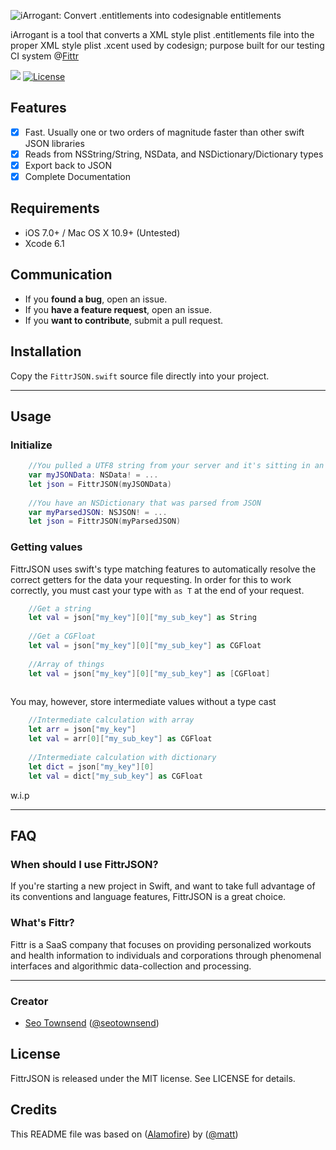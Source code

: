 ![iArrogant: Convert .entitlements into codesignable entitlements](https://raw.githubusercontent.com/sotownsend/iarrogant/master/banner.png)

iArrogant is a tool that converts a XML style plist .entitlements file into the proper XML style plist .xcent used by codesign; purpose built for our testing CI system @[Fittr](http://www.fittr.com)

![](https://travis-ci.org/GndFloor/FittrJSON.svg)
[![License](http://img.shields.io/badge/license-MIT-green.svg?style=flat)](https://github.com/KrauseFx/fastlane/blob/master/LICENSE)

## Features

- [x] Fast. Usually one or two orders of magnitude faster than other swift JSON libraries
- [x] Reads from NSString/String, NSData, and NSDictionary/Dictionary types
- [x] Export back to JSON
- [x] Complete Documentation

## Requirements

- iOS 7.0+ / Mac OS X 10.9+ (Untested)
- Xcode 6.1

## Communication

- If you **found a bug**, open an issue.
- If you **have a feature request**, open an issue.
- If you **want to contribute**, submit a pull request.

## Installation

Copy the `FittrJSON.swift` source file directly into your project.

---

## Usage

### Initialize

```swift
	//You pulled a UTF8 string from your server and it's sitting in an NSData
	var myJSONData: NSData! = ...
	let json = FittrJSON(myJSONData)
	
	//You have an NSDictionary that was parsed from JSON
	var myParsedJSON: NSJSON! = ...
	let json = FittrJSON(myParsedJSON)
```

### Getting values
FittrJSON uses swift's type matching features to automatically resolve the correct getters for the data your requesting.  In order for this to work correctly, you must cast your type with ```as T``` at the end of your request.

```swift
	//Get a string
	let val = json["my_key"][0]["my_sub_key"] as String
	
	//Get a CGFloat
	let val = json["my_key"][0]["my_sub_key"] as CGFloat
	
	//Array of things
	let val = json["my_key"][0]["my_sub_key"] as [CGFloat]
	
```

You may, however, store intermediate values without a type cast

```swift
	//Intermediate calculation with array
	let arr = json["my_key"]
	let val = arr[0]["my_sub_key"] as CGFloat
	
	//Intermediate calculation with dictionary
	let dict = json["my_key"][0]
	let val = dict["my_sub_key"] as CGFloat
```

w.i.p

* * *

## FAQ

### When should I use FittrJSON?

If you're starting a new project in Swift, and want to take full advantage of its conventions and language features, FittrJSON is a great choice.

### What's Fittr?

Fittr is a SaaS company that focuses on providing personalized workouts and health information to individuals and corporations through phenomenal interfaces and algorithmic data-collection and processing.

* * *

### Creator

- [Seo Townsend](http://github.com/sotownsend) ([@seotownsend](https://twitter.com/seotownsend))

## License

FittrJSON is released under the MIT license. See LICENSE for details.

## Credits

This README file was based on ([Alamofire](https://github.com/Alamofire/Alamofire)) by ([@matt](https://twitt.rocm/matt))
